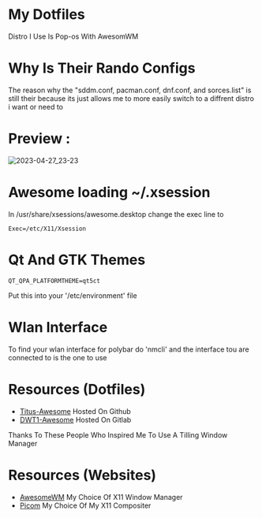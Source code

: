 # My Dotfiles
Distro I Use Is Pop-os With AwesomWM

# Why Is Their Rando Configs
The reason why the "sddm.conf, pacman.conf, dnf.conf, and sorces.list" is still their because its just allows me to more easily switch to a diffrent distro i want or need to

# Preview : 
![2023-04-27_23-23](https://user-images.githubusercontent.com/100316787/235046943-977f3a49-f7bd-4ea2-ac33-083dc09080bf.png)


# Awesome loading ~/.xsession
In /usr/share/xsessions/awesome.desktop change the exec line to
```
Exec=/etc/X11/Xsession
```

# Qt And GTK Themes
```
QT_QPA_PLATFORMTHEME=qt5ct 
```
Put this into your '/etc/environment' file

# Wlan Interface
To find your wlan interface for polybar do 'nmcli' and the interface tou are connected to is the one to use

# Resources (Dotfiles)
- [Titus-Awesome](https://github.com/ChrisTitusTech/titus-awesome) Hosted On Github
- [DWT1-Awesome](https://gitlab.com/dwt1/dotfiles/-/tree/master/.config/awesome) Hosted On Gitlab

Thanks To These People Who Inspired Me To Use A Tilling Window Manager

# Resources (Websites)
- [AwesomeWM](https://awesomewm.org/) My Choice Of X11 Window Manager
- [Picom](https://github.com/yshui/picom) My Choice Of My X11 Compositer
